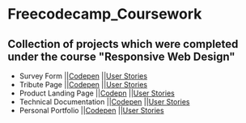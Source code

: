 # Freecodecamp_Coursework

## Collection of projects which were completed under the course "Responsive Web Design"

- Survey Form
  ||[Codepen](https://codepen.io/Adyasha_/pen/vYLRqmv)
  ||[User Stories](https://www.freecodecamp.org/learn/responsive-web-design/responsive-web-design-projects/build-a-survey-form)
- Tribute Page
  ||[Codepen](https://codepen.io/Adyasha_/pen/ExPELPG)
  ||[User Stories](https://www.freecodecamp.org/learn/responsive-web-design/responsive-web-design-projects/build-a-tribute-page)
- Product Landing Page
  ||[Codepn](https://codepen.io/Adyasha_/pen/YzqKdpe)
  ||[User Stories](https://www.freecodecamp.org/learn/responsive-web-design/responsive-web-design-projects/build-a-product-landing-page)
- Technical Documentation 
  ||[Codepen](https://codepen.io/Adyasha_/pen/rNeByOe)
  ||[User Stories](https://www.freecodecamp.org/learn/responsive-web-design/responsive-web-design-projects/build-a-technical-documentation-page)
- Personal Portfolio
  ||[Codepen](https://codepen.io/Adyasha_/pen/JjGgQab)
  ||[User Stories](https://www.freecodecamp.org/learn/responsive-web-design/responsive-web-design-projects/build-a-personal-portfolio-webpage)
  
  



